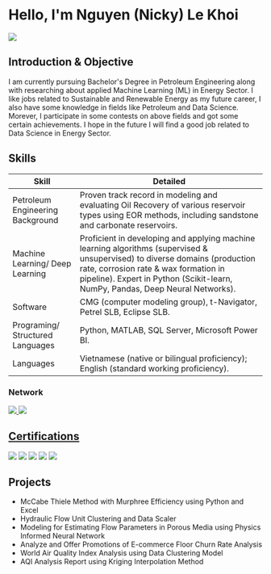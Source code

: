 # Hello, I'm Nguyen (Nicky) Le Khoi
<a href="https://linkedin.com//in/nguyenlevn33034/"><img src="https://img.shields.io/badge/-LinkedIn-0072b1?&style=for-the-badge&logo=linkedin&logoColor=white" /></a>

## Introduction & Objective
I am currently pursuing Bachelor's Degree in Petroleum Engineering along with researching about applied Machine Learning (ML) in Energy Sector. I like jobs related to Sustainable and Renewable Energy as my future career, I also have some knowledge in fields like Petroleum and Data Science. Morever, I participate in some contests on above fields and got some certain achievements. I hope in the future I will find a good job related to Data Science in Energy Sector. 


## Skills

| Skill                                         | Detailed      |
|-----------------------------------------------|----------------------------|
| Petroleum Engineering Background         | Proven track record in modeling and evaluating Oil Recovery of various reservoir types using EOR methods, including sandstone and carbonate reservoirs.|
| Machine Learning/ Deep Learning | Proficient in developing and applying machine learning algorithms (supervised & unsupervised) to diverse domains (production rate, corrosion rate & wax formation in pipeline). Expert in Python (Scikit-learn, NumPy, Pandas, Deep Neural Networks).|
| Software         | CMG (computer modeling group), t-Navigator, Petrel SLB, Eclipse SLB.|
| Programing/ Structured Languages      | Python, MATLAB, SQL Server, Microsoft Power BI.|
| Languages       | Vietnamese (native or bilingual proficiency); English (standard working proficiency).|


### Network
<div>
    <a href="mailto:nguyenlevn33034@gmail.com"><img src="https://img.shields.io/badge/-Gmail-D14836?style=for-the-badge&logo=Gmail&logoColor=white" />
    <a href="https://www.facebook.com/nguyelevn33034"><img src="https://img.shields.io/badge/-Facebook-1877F2?style=for-the-badge&logo=Facebook&logoColor=white" />
</div>


## Certifications
<div>
<a href="https://drive.google.com/file/d/1hBuz1GB1KhDwRXOabiTD3CAehC3DrTAJ/view?usp=drive_link"><img src="https://img.shields.io/badge/-Data%20Analyst%20Kickstart%20Career-8B0000?style=for-the-badge&logoColor=black" /></a>
<a href="https://drive.google.com/file/d/11nw2sXPUjI9UDhJVBAJaSqqLi0Ti7jqp/view?usp=sharing"><img src="https://img.shields.io/badge/-IBM%20Data%20Analyst%20Specialization-052FAD?style=for-the-badge&logo=IBM&logoColor=white" /></a>
<a href="https://drive.google.com/file/d/1agwLOUBhhG8g7-73sZtIdBA5DixAsUjj/view?usp=drive_link"><img src="https://img.shields.io/badge/-IWCF%20WOCRM%20Certificate-1679A7?style=for-the-badge" /></a>
<a href="https://drive.google.com/file/d/1ziE7r50hrmAoBLXP8eSuFwduvx4HLZTG/view?usp=drive_link"><img src="https://img.shields.io/badge/-IWCF%20Well%20Control%20Level%201-1679A7?style=for-the-badge" /></a>
<a href="https://drive.google.com/file/d/1xDekx5DOWlGqfFLAGZkcCNYdxgbKIXtJ/view?usp=drive_link"><img src="https://img.shields.io/badge/-Machine%20Learning%20Stanford%20University-8C1515?style=for-the-badge&logo=Stanford&logoColor=white" /></a>

</div>

## Projects
 - McCabe Thiele Method with Murphree Efficiency using Python and Excel
 - Hydraulic Flow Unit Clustering and Data Scaler
 - Modeling for Estimating Flow Parameters in Porous Media using Physics Informed Neural Network
 - Analyze and Offer Promotions of E-commerce Floor Churn Rate Analysis
 - World Air Quality Index Analysis using Data Clustering Model
 - AQI Analysis Report using Kriging Interpolation Method

